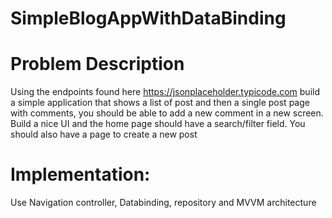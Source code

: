 # SimpleBlogAppWithDataBinding

# Problem Description 

Using the endpoints found here https://jsonplaceholder.typicode.com build a simple application that shows a list of post and then a single post page with comments,
you should be able to add a new comment in a new screen. Build a nice UI and the home page should have a search/filter field. 
You should also have a page to create a new post 

 
 

# Implementation: 

Use Navigation controller, Databinding, repository and MVVM architecture 
